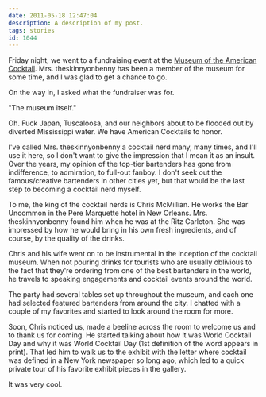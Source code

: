 ```yaml
---
date: 2011-05-18 12:47:04
description: A description of my post.
tags: stories
id: 1044
---
```

Friday night, we went to a fundraising event at the <a href="http://www.museumoftheamericancocktail.org/" target="_blank">Museum of the American Cocktail</a>.  Mrs. theskinnyonbenny has been a member of the museum for some time, and I was glad to get a chance to go.

On the way in, I asked what the fundraiser was for.

"The museum itself."

Oh.  Fuck Japan, Tuscaloosa, and our neighbors about to be flooded out by diverted Mississippi water.  We have American Cocktails to honor.

I've called Mrs. theskinnyonbenny a cocktail nerd many, many times, and I'll use it here, so I don't want to give the impression that I mean it as an insult.  Over the years, my opinion of the top-tier bartenders has gone from indifference, to admiration, to full-out fanboy.  I don't seek out the famous/creative bartenders in other cities yet, but that would be the last step to becoming a cocktail nerd myself.
<!--more-->
To me, the king of the cocktail nerds is Chris McMillian.  He works the Bar Uncommon in the Pere Marquette hotel in New Orleans.  Mrs. theskinnyonbenny found him when he was at the Ritz Carleton.  She was impressed by how he would bring in his own fresh ingredients, and of course, by the quality of the drinks.

Chris and his wife went on to be instrumental in the inception of the cocktail museum.  When not pouring drinks for tourists who are usually oblivious to the fact that they're ordering from one of the best bartenders in the world, he travels to speaking engagements and cocktail events around the world.

The party had several tables set up throughout the museum, and each one had selected featured bartenders from around the city.  I chatted with a couple of my favorites and started to look around the room for more.

Soon, Chris noticed us, made a beeline across the room to welcome us and to thank us for coming.  He started talking about how it was World Cocktail Day and why it was World Cocktail Day (1st definition of the word appears in print).  That led him to walk us to the exhibit with the letter where cocktail was defined in a New York newspaper so long ago, which led to a quick private tour of his favorite exhibit pieces in the gallery.

It was very cool.